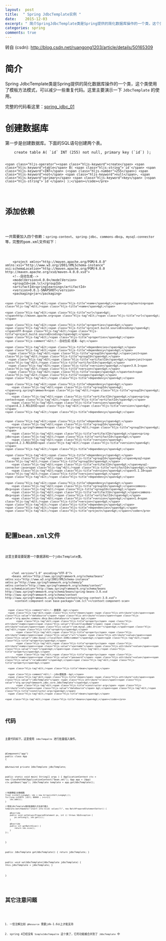 ```yaml
---
layout:  post
title:  " Spring JdbcTemplate实例 "
date:    2015-12-03
excerpt: " 简介SpringJdbcTemplate类是Spring提供的简化数据库操作的一个类，这个类使用了模板方法模式，可以减少一些重复代码。这里主要演示一下JdbcTemplate的使用。完整的代码看这里：spring_jdbc_01创建数据库第一步是创建数据库。下面的SQL语句创建两个表。createtableA(`id`INT(255)notnull,primarykey(`id`));createtableB(`id`INT(255)notnull,primarykey(`id`));添加依赖一共需要加入四个依赖：spring-context、spring-jdbc、commons-dbcp、mysql-connector等，完整的pom.xml文件如下：<projectxmlns=http://maven.apache.org/POM/4.0.0xmlns:xsi=http://www.w3.org/2001/XMLSchema-instancexsi:schemaLocation=http://maven.apache.org/POM/4.0.0http://maven.apache.org/xsd/maven-4.0.0.xsd><!--自动生成--><modelVersion>4.0.0</modelVersion><groupId>com.lcl</groupId><artifactId>springlearning</artifactId><version>0.0.1-SNAPSHOT</version><packaging>jar</packaging><name>springlearning</name><url>http://maven.apache.org</url><properties><project.build.sourceEncoding>UTF-8</project.build.sourceEncoding></properties><!--自动生成:结束--><dependencies><dependency><groupId>junit</groupId><artifactId>junit</artifactId><version>3.8.1</version><scope>test</scope></dependency><dependency><groupId>org.springframework</groupId><artifactId>spring-context</artifactId><version>4.2.3.RELEASE</version></dependency><dependency><groupId>org.springframework</groupId><a... "
categories: spring 
comments: true
---
```

转自 (csdn): http://blog.csdn.net/ruangong1203/article/details/50165309
<div class="markdown_views">
 <h1 id="简介">简介</h1> 
 <p>Spring JdbcTemplate类是Spring提供的简化数据库操作的一个类，这个类使用了模板方法模式，可以减少一些重复代码。这里主要演示一下 <code>JdbcTemplate</code> 的使用。</p> 
 <p>完整的代码看这里：<a href="https://github.com/chunnallu/SpringLearning/tree/master/spring_jdbc_01">spring_jdbc_01</a></p> 
 <h1 id="创建数据库">创建数据库</h1> 
 <p>第一步是创建数据库。下面的SQL语句创建两个表。</p> 
 <pre class="prettyprint"><code class=" hljs sql">    <span class="hljs-operator"><span class="hljs-keyword">create</span> <span class="hljs-keyword">table</span> A( <span class="hljs-string">`id`</span> <span class="hljs-keyword">INT</span> (<span class="hljs-number">255</span>) <span class="hljs-keyword">not</span> <span class="hljs-keyword">null</span>, <span class="hljs-keyword">primary</span> <span class="hljs-keyword">key</span> (<span class="hljs-string">`id`</span>) );</span>

    <span class="hljs-operator"><span class="hljs-keyword">create</span> <span class="hljs-keyword">table</span> B( <span class="hljs-string">`id`</span> <span class="hljs-keyword">INT</span> (<span class="hljs-number">255</span>) <span class="hljs-keyword">not</span> <span class="hljs-keyword">null</span>, <span class="hljs-keyword">primary</span> <span class="hljs-keyword">key</span> (<span class="hljs-string">`id`</span>) );</span></code></pre> 
 <h1 id="添加依赖">添加依赖</h1> 
 <p>一共需要加入四个依赖：<code>spring-context</code>、<code>spring-jdbc</code>、<code>commons-dbcp</code>、<code>mysql-connector</code>等，完整的pom.xml文件如下：</p> 
 <pre class="prettyprint"><code class=" hljs xml">    <span class="hljs-tag">&lt;<span class="hljs-title">project</span> <span class="hljs-attribute">xmlns</span>=<span class="hljs-value">"http://maven.apache.org/POM/4.0.0"</span> <span class="hljs-attribute">xmlns:xsi</span>=<span class="hljs-value">"http://www.w3.org/2001/XMLSchema-instance"</span> <span class="hljs-attribute">xsi:schemaLocation</span>=<span class="hljs-value">"http://maven.apache.org/POM/4.0.0 http://maven.apache.org/xsd/maven-4.0.0.xsd"</span>&gt;</span>
    <span class="hljs-comment">&lt;!--自动生成--&gt;</span>
    <span class="hljs-tag">&lt;<span class="hljs-title">modelVersion</span>&gt;</span>4.0.0<span class="hljs-tag">&lt;/<span class="hljs-title">modelVersion</span>&gt;</span>
    <span class="hljs-tag">&lt;<span class="hljs-title">groupId</span>&gt;</span>com.lcl<span class="hljs-tag">&lt;/<span class="hljs-title">groupId</span>&gt;</span>
    <span class="hljs-tag">&lt;<span class="hljs-title">artifactId</span>&gt;</span>springlearning<span class="hljs-tag">&lt;/<span class="hljs-title">artifactId</span>&gt;</span>
    <span class="hljs-tag">&lt;<span class="hljs-title">version</span>&gt;</span>0.0.1-SNAPSHOT<span class="hljs-tag">&lt;/<span class="hljs-title">version</span>&gt;</span>
    <span class="hljs-tag">&lt;<span class="hljs-title">packaging</span>&gt;</span>jar<span class="hljs-tag">&lt;/<span class="hljs-title">packaging</span>&gt;</span>

    <span class="hljs-tag">&lt;<span class="hljs-title">name</span>&gt;</span>springlearning<span class="hljs-tag">&lt;/<span class="hljs-title">name</span>&gt;</span>

    <span class="hljs-tag">&lt;<span class="hljs-title">url</span>&gt;</span>http://maven.apache.org<span class="hljs-tag">&lt;/<span class="hljs-title">url</span>&gt;</span>

    <span class="hljs-tag">&lt;<span class="hljs-title">properties</span>&gt;</span>
    <span class="hljs-tag">&lt;<span class="hljs-title">project.build.sourceEncoding</span>&gt;</span>UTF-8<span class="hljs-tag">&lt;/<span class="hljs-title">project.build.sourceEncoding</span>&gt;</span>
    <span class="hljs-tag">&lt;/<span class="hljs-title">properties</span>&gt;</span>
    <span class="hljs-comment">&lt;!--自动生成:结束--&gt;</span>

    <span class="hljs-tag">&lt;<span class="hljs-title">dependencies</span>&gt;</span>
    <span class="hljs-tag">&lt;<span class="hljs-title">dependency</span>&gt;</span>
      <span class="hljs-tag">&lt;<span class="hljs-title">groupId</span>&gt;</span>junit<span class="hljs-tag">&lt;/<span class="hljs-title">groupId</span>&gt;</span>
      <span class="hljs-tag">&lt;<span class="hljs-title">artifactId</span>&gt;</span>junit<span class="hljs-tag">&lt;/<span class="hljs-title">artifactId</span>&gt;</span>
      <span class="hljs-tag">&lt;<span class="hljs-title">version</span>&gt;</span>3.8.1<span class="hljs-tag">&lt;/<span class="hljs-title">version</span>&gt;</span>
      <span class="hljs-tag">&lt;<span class="hljs-title">scope</span>&gt;</span>test<span class="hljs-tag">&lt;/<span class="hljs-title">scope</span>&gt;</span>
    <span class="hljs-tag">&lt;/<span class="hljs-title">dependency</span>&gt;</span>

    <span class="hljs-tag">&lt;<span class="hljs-title">dependency</span>&gt;</span>
        <span class="hljs-tag">&lt;<span class="hljs-title">groupId</span>&gt;</span>org.springframework<span class="hljs-tag">&lt;/<span class="hljs-title">groupId</span>&gt;</span>
        <span class="hljs-tag">&lt;<span class="hljs-title">artifactId</span>&gt;</span>spring-context<span class="hljs-tag">&lt;/<span class="hljs-title">artifactId</span>&gt;</span>
        <span class="hljs-tag">&lt;<span class="hljs-title">version</span>&gt;</span>4.2.3.RELEASE<span class="hljs-tag">&lt;/<span class="hljs-title">version</span>&gt;</span>
    <span class="hljs-tag">&lt;/<span class="hljs-title">dependency</span>&gt;</span>


    <span class="hljs-tag">&lt;<span class="hljs-title">dependency</span>&gt;</span>
        <span class="hljs-tag">&lt;<span class="hljs-title">groupId</span>&gt;</span>org.springframework<span class="hljs-tag">&lt;/<span class="hljs-title">groupId</span>&gt;</span>
        <span class="hljs-tag">&lt;<span class="hljs-title">artifactId</span>&gt;</span>spring-jdbc<span class="hljs-tag">&lt;/<span class="hljs-title">artifactId</span>&gt;</span>
        <span class="hljs-tag">&lt;<span class="hljs-title">version</span>&gt;</span>4.2.3.RELEASE<span class="hljs-tag">&lt;/<span class="hljs-title">version</span>&gt;</span>
    <span class="hljs-tag">&lt;/<span class="hljs-title">dependency</span>&gt;</span>

    <span class="hljs-tag">&lt;<span class="hljs-title">dependency</span>&gt;</span>
        <span class="hljs-tag">&lt;<span class="hljs-title">groupId</span>&gt;</span>mysql<span class="hljs-tag">&lt;/<span class="hljs-title">groupId</span>&gt;</span>
        <span class="hljs-tag">&lt;<span class="hljs-title">artifactId</span>&gt;</span>mysql-connector-java<span class="hljs-tag">&lt;/<span class="hljs-title">artifactId</span>&gt;</span>
        <span class="hljs-tag">&lt;<span class="hljs-title">version</span>&gt;</span>5.1.18<span class="hljs-tag">&lt;/<span class="hljs-title">version</span>&gt;</span>
    <span class="hljs-tag">&lt;/<span class="hljs-title">dependency</span>&gt;</span>

    <span class="hljs-tag">&lt;<span class="hljs-title">dependency</span>&gt;</span>
        <span class="hljs-tag">&lt;<span class="hljs-title">groupId</span>&gt;</span>commons-dbcp<span class="hljs-tag">&lt;/<span class="hljs-title">groupId</span>&gt;</span>
        <span class="hljs-tag">&lt;<span class="hljs-title">artifactId</span>&gt;</span>commons-dbcp<span class="hljs-tag">&lt;/<span class="hljs-title">artifactId</span>&gt;</span>
        <span class="hljs-tag">&lt;<span class="hljs-title">version</span>&gt;</span>1.4<span class="hljs-tag">&lt;/<span class="hljs-title">version</span>&gt;</span>
    <span class="hljs-tag">&lt;/<span class="hljs-title">dependency</span>&gt;</span> 
    <span class="hljs-tag">&lt;/<span class="hljs-title">dependencies</span>&gt;</span>
    <span class="hljs-tag">&lt;/<span class="hljs-title">project</span>&gt;</span></code></pre> 
 <h1 id="配置beanxml文件">配置bean.xml文件</h1> 
 <p>这里主要是要配置一个数据源和一个jdbcTemplate类。</p> 
 <pre class="prettyprint"><code class=" hljs xml">    <span class="hljs-pi">&lt;?xml version="1.0" encoding="UTF-8"?&gt;</span>
    <span class="hljs-tag">&lt;<span class="hljs-title">beans</span> <span class="hljs-attribute">xmlns</span>=<span class="hljs-value">"http://www.springframework.org/schema/beans"</span> <span class="hljs-attribute">xmlns:xsi</span>=<span class="hljs-value">"http://www.w3.org/2001/XMLSchema-instance"</span> <span class="hljs-attribute">xmlns:p</span>=<span class="hljs-value">"http://www.springframework.org/schema/p"</span> <span class="hljs-attribute">xmlns:context</span>=<span class="hljs-value">"http://www.springframework.org/schema/context"</span> <span class="hljs-attribute">xsi:schemaLocation</span>=<span class="hljs-value">"http://www.springframework.org/schema/beans http://www.springframework.org/schema/beans/spring-beans-3.0.xsd http://www.springframework.org/schema/context http://www.springframework.org/schema/context/spring-context-3.0.xsd"</span>&gt;</span>
      <span class="hljs-tag">&lt;<span class="hljs-title">context:component-scan</span> <span class="hljs-attribute">base-package</span>=<span class="hljs-value">"com.lcl"</span>&gt;</span><span class="hljs-tag">&lt;/<span class="hljs-title">context:component-scan</span>&gt;</span>

      <span class="hljs-comment">&lt;!--数据源--&gt;</span>
      <span class="hljs-tag">&lt;<span class="hljs-title">bean</span> <span class="hljs-attribute">id</span>=<span class="hljs-value">"dataSource"</span> <span class="hljs-attribute">class</span>=<span class="hljs-value">"org.apache.commons.dbcp.BasicDataSource"</span> &gt;</span>
            <span class="hljs-tag">&lt;<span class="hljs-title">property</span> <span class="hljs-attribute">name</span>=<span class="hljs-value">"driverClassName"</span> <span class="hljs-attribute">value</span>=<span class="hljs-value">"com.mysql.jdbc.Driver"</span>&gt;</span><span class="hljs-tag">&lt;/<span class="hljs-title">property</span>&gt;</span>
            <span class="hljs-tag">&lt;<span class="hljs-title">property</span> <span class="hljs-attribute">name</span>=<span class="hljs-value">"url"</span> <span class="hljs-attribute">value</span>=<span class="hljs-value">"jdbc:mysql://localhost:3306/common"</span>&gt;</span><span class="hljs-tag">&lt;/<span class="hljs-title">property</span>&gt;</span>
            <span class="hljs-tag">&lt;<span class="hljs-title">property</span> <span class="hljs-attribute">name</span>=<span class="hljs-value">"username"</span> <span class="hljs-attribute">value</span>=<span class="hljs-value">"root"</span>&gt;</span><span class="hljs-tag">&lt;/<span class="hljs-title">property</span>&gt;</span>
            <span class="hljs-tag">&lt;<span class="hljs-title">property</span> <span class="hljs-attribute">name</span>=<span class="hljs-value">"password"</span> <span class="hljs-attribute">value</span>=<span class="hljs-value">"ro!admin#ot"</span>&gt;</span><span class="hljs-tag">&lt;/<span class="hljs-title">property</span>&gt;</span>

      <span class="hljs-tag">&lt;/<span class="hljs-title">bean</span>&gt;</span>

      <span class="hljs-comment">&lt;!--jdbc模板类--&gt;</span>
      <span class="hljs-tag">&lt;<span class="hljs-title">bean</span> <span class="hljs-attribute">id</span>=<span class="hljs-value">"jdbcTemplate"</span> <span class="hljs-attribute">class</span>=<span class="hljs-value">"org.springframework.jdbc.core.JdbcTemplate"</span>&gt;</span>
            <span class="hljs-tag">&lt;<span class="hljs-title">constructor-arg</span> <span class="hljs-attribute">ref</span>=<span class="hljs-value">"dataSource"</span> &gt;</span><span class="hljs-tag">&lt;/<span class="hljs-title">constructor-arg</span>&gt;</span>
      <span class="hljs-tag">&lt;/<span class="hljs-title">bean</span>&gt;</span>

    <span class="hljs-tag">&lt;/<span class="hljs-title">beans</span>&gt;</span></code></pre> 
 <h1 id="代码">代码</h1> 
 <p>主要代码如下，这里使用 <code>JdbcTempalte</code> 进行批量插入操作。</p> 
 <pre><code>@Component("app")
public class App 
{

@Autowired
private JdbcTemplate jdbcTemplate;

public static void main( String[] args )
{
    ApplicationContext ctx = new ClassPathXmlApplicationContext("bean.xml");
    App app = (App) ctx.getBean("app");
    JdbcTemplate template = app.getJdbcTemplate();

    //构建要插入的数据集
    final List&lt;Long&gt; ids = new ArrayList&lt;Long&gt;();
    for(long i=25879 ;i&lt; 80000 ; i=i+1){
        ids.add(i);
    }

    //使用jdbcTemplate类的批量插入方法进行插入
    template.batchUpdate("insert into b(id) values(?)", new BatchPreparedStatementSetter() {

        @Override
        public void setValues(PreparedStatement ps, int i) throws SQLException {
            ps.setLong(1, ids.get(i));
        }

        @Override
        public int getBatchSize() {
            return ids.size();
        }
    });
}

public JdbcTemplate getJdbcTemplate() {
    return jdbcTemplate;
}

public void setJdbcTemplate(JdbcTemplate jdbcTemplate) {
    this.jdbcTemplate = jdbcTemplate;
}


}
</code></pre> 
 <h1 id="其它注意问题">其它注意问题</h1> 
 <ol> 
  <li>一些注解比如 <code>@Resource</code> 需要jdk-1.6以上才能支持</li> 
  <li>spring 4已经没有 <code>SimpleJdbcTempalte</code> 这个类了，它的功能被合并到了 <code>JdbcTemplate</code> 中</li> 
 </ol>
</div>